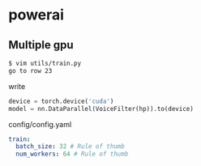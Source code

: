 # powerai

## Multiple gpu

```bash
$ vim utils/train.py
go to row 23
```

write

```python
device = torch.device('cuda')
model = nn.DataParallel(VoiceFilter(hp)).to(device)
```

config/config.yaml

```yaml
train:
  batch_size: 32 # Rule of thumb
  num_workers: 64 # Rule of thumb
```
